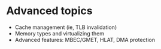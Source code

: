 # Advanced topics
- Cache management (ie, TLB invalidation)
- Memory types and virtualizing them
- Advanced features: MBEC/GMET, HLAT, DMA protection

